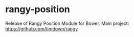 # rangy-position
Release of Rangy Position Module for Bower. Main project: https://github.com/timdown/rangy
